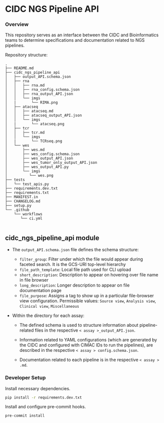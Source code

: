 # CIDC NGS Pipeline API

### Overview
This repository serves as an interface between the CIDC and Bioinformatics teams to determine specifications and documentation related to NGS pipelines.

Repository structure:
```
.
├── README.md
├── cidc_ngs_pipeline_api
│   ├── output_API.schema.json
│   ├── rna
│   │   ├── rna.md
│   │   ├── rna_config.schema.json
│   │   ├── rna_output_API.json
│   │   └── imgs
│   |       └── RIMA.png
│   ├── atacseq
│   │   ├── atacseq.md
│   │   ├── atacseq_output_API.json
│   │   └── imgs
│   |       └── atacseq.png
│   ├── tcr
│   │   ├── tcr.md
│   │   └── imgs
│   |       └── TCRseq.png
│   └── wes
│       ├── wes.md
│       ├── wes_config.schema.json
│       ├── wes_output_API.json
│       ├── wes_tumor_only_output_API.json
│       ├── wes_output_API.py
│       └── imgs
│          └── wes.png
├── tests
│   └── test_apis.py
├── requirements.dev.txt
├── requirements.txt
├── MANIFEST.in
├── CHANGELOG.md
├── setup.py
└── .github
    └── workflows
       └── ci.yml
    
```

## cidc_ngs_pipeline_api module

* The `output_API.schema.json` file defines the schema structure:
    - `filter_group`: Filter under which the file would appear during faceted search. It is the GCS-URI top-level hierarchy
    - `file_path_template`: Local file path used for CLI upload
    - `short_description`: Description to appear on hovering over file name in file browser
    - `long_description`: Longer description to appear on file documentation page
    - `file_purpose`: Assigns a tag to show up in a particular file-browser view configuration. Permissible values: `Source view`, `Analysis view`, `Clinical view`, `Miscellaneous`
    
* Within the directory for each assay:
  
    * The defined schema is used to structure information about pipeline-related files in the respective  `< assay >_output_API.json`.

    * Information related to YAML configurations (which are generated by the CIDC and configured with CIMAC IDs to run the pipelines), are described in the respective `< assay > config.schema.json`.

    * Documentation related to each pipeline is in the respective `< assay > .md`.

### Developer Setup

Install necessary dependencies.

```bash
pip install -r requirements.dev.txt
```

Install and configure pre-commit hooks.

```bash
pre-commit install
```
